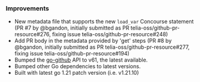 ### Improvements

- New metadata file that supports the new `load_var` Concourse statement (PR #7 by @bgandon, initially submitted as PR telia-oss/github-pr-resource#276, fixing issue telia-oss/github-pr-resource#248)
- Add PR body in the metadata provided by 'get' steps (PR #8 by @bgandon, initially submitted as PR telia-oss/github-pr-resource#277, fixing issue telia-oss/github-pr-resource#194)
- Bumped the [go-github](https://github.com/google/go-github) API to v61, the latest available.
- Bumped other Go dependencies to latest versions.
- Built with latest go 1.21 patch version (i.e. v1.21.10)
